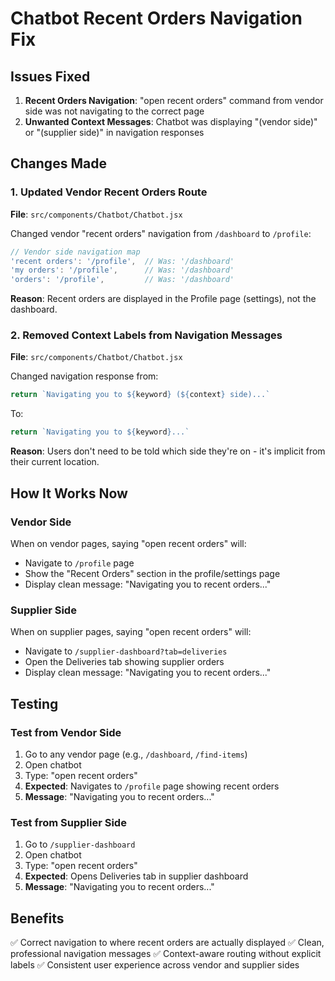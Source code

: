# Chatbot Recent Orders Navigation Fix

## Issues Fixed

1. **Recent Orders Navigation**: "open recent orders" command from vendor side was not navigating to the correct page
2. **Unwanted Context Messages**: Chatbot was displaying "(vendor side)" or "(supplier side)" in navigation responses

## Changes Made

### 1. Updated Vendor Recent Orders Route
**File**: `src/components/Chatbot/Chatbot.jsx`

Changed vendor "recent orders" navigation from `/dashboard` to `/profile`:

```javascript
// Vendor side navigation map
'recent orders': '/profile',  // Was: '/dashboard'
'my orders': '/profile',      // Was: '/dashboard'
'orders': '/profile',         // Was: '/dashboard'
```

**Reason**: Recent orders are displayed in the Profile page (settings), not the dashboard.

### 2. Removed Context Labels from Navigation Messages
**File**: `src/components/Chatbot/Chatbot.jsx`

Changed navigation response from:
```javascript
return `Navigating you to ${keyword} (${context} side)...`
```

To:
```javascript
return `Navigating you to ${keyword}...`
```

**Reason**: Users don't need to be told which side they're on - it's implicit from their current location.

## How It Works Now

### Vendor Side
When on vendor pages, saying "open recent orders" will:
- Navigate to `/profile` page
- Show the "Recent Orders" section in the profile/settings page
- Display clean message: "Navigating you to recent orders..."

### Supplier Side
When on supplier pages, saying "open recent orders" will:
- Navigate to `/supplier-dashboard?tab=deliveries`
- Open the Deliveries tab showing supplier orders
- Display clean message: "Navigating you to recent orders..."

## Testing

### Test from Vendor Side
1. Go to any vendor page (e.g., `/dashboard`, `/find-items`)
2. Open chatbot
3. Type: "open recent orders"
4. **Expected**: Navigates to `/profile` page showing recent orders
5. **Message**: "Navigating you to recent orders..."

### Test from Supplier Side
1. Go to `/supplier-dashboard`
2. Open chatbot
3. Type: "open recent orders"
4. **Expected**: Opens Deliveries tab in supplier dashboard
5. **Message**: "Navigating you to recent orders..."

## Benefits

✅ Correct navigation to where recent orders are actually displayed
✅ Clean, professional navigation messages
✅ Context-aware routing without explicit labels
✅ Consistent user experience across vendor and supplier sides
